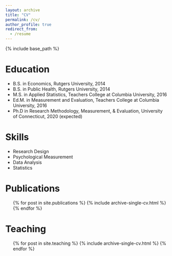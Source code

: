 ```yaml
---
layout: archive
title: "CV"
permalink: /cv/
author_profile: true
redirect_from:
  - /resume
---
```


{% include base_path %}

Education
======
* B.S. in Economics, Rutgers University, 2014
* B.S. in Public Health, Rutgers University, 2014
* M.S. in Applied Statistics, Teachers College at Columbia University, 2016
* Ed.M. in Measurement and Evaluation, Teachers College at Columbia University, 2016
* Ph.D in Research Methodology, Measurement, & Evaluation, University of Connecticut, 2020 (expected)
  
Skills
======
* Research Design
* Psychological Measurement
* Data Analysis
* Statistics

Publications
======
  <ul>{% for post in site.publications %}
    {% include archive-single-cv.html %}
  {% endfor %}</ul>
  
Teaching
======
  <ul>{% for post in site.teaching %}
    {% include archive-single-cv.html %}
  {% endfor %}</ul>
